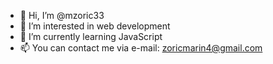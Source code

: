 - 👋 Hi, I’m @mzoric33
- 👀 I’m interested in web development
- 🌱 I’m currently learning JavaScript
- 📫 You can contact me via e-mail: zoricmarin4@gmail.com

<!---
mzoric33/mzoric33 is a ✨ special ✨ repository because its `README.md` (this file) appears on your GitHub profile.
You can click the Preview link to take a look at your changes.
--->
